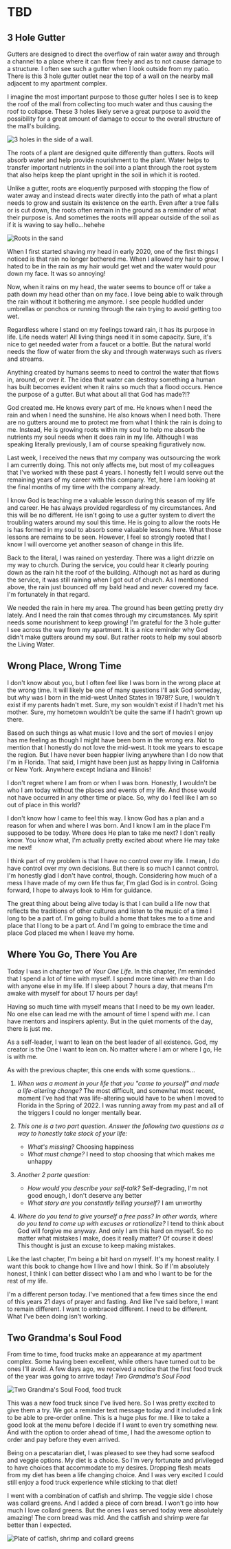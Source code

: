 # TBD

## 3 Hole Gutter

Gutters are designed to direct the overflow of rain water away and through a channel to a place where it can flow freely and as to not cause damage to a structure. I often see such a gutter when I look outside from my patio. There is this 3 hole gutter outlet near the top of a wall on the nearby mall adjacent to my apartment complex.

I imagine the most important purpose to those gutter holes I see is to keep the roof of the mall from collecting too much water and thus causing the roof to collapse. These 3 holes likely serve a great purpose to avoid the possibility for a great amount of damage to occur to the overall structure of the mall's building.

![3 holes in the side of a wall.](./img/DSC06489.jpeg)

The roots of a plant are designed quite differently than gutters. Roots will absorb water and help provide nourishment to the plant. Water helps to transfer important nutrients in the soil into a plant through the root system that also helps keep the plant upright in the soil in which it is rooted.

Unlike a gutter, roots are eloquently purposed with stopping the flow of water away and instead directs water directly into the path of what a plant needs to grow and sustain its existence on the earth. Even after a tree falls or is cut down, the roots often remain in the ground as a reminder of what their purpose is. And sometimes the roots will appear outside of the soil as if it is waving to say hello...hehehe

![Roots in the sand](./img/IMG_5017.jpeg)

When I first started shaving my head in early 2020, one of the first things I noticed is that rain no longer bothered me. When I allowed my hair to grow, I hated to be in the rain as my hair would get wet and the water would pour down my face. It was so annoying!

Now, when it rains on my head, the water seems to bounce off or take a path down my head other than on my face. I love being able to walk through the rain without it bothering me anymore. I see people huddled under umbrellas or ponchos or running through the rain trying to avoid getting too wet.

Regardless where I stand on my feelings toward rain, it has its purpose in life. Life needs water! All living things need it in some capacity. Sure, it's nice to get needed water from a faucet or a bottle. But the natural world needs the flow of water from the sky and through waterways such as rivers and streams.

Anything created by humans seems to need to control the water that flows in, around, or over it. The idea that water can destroy something a human has built becomes evident when it rains so much that a flood occurs. Hence the purpose of a gutter. But what about all that God has made?!?

God created me. He knows every part of me. He knows when I need the rain and when I need the sunshine. He also knows when I need both. There are no gutters around me to protect me from what I think the rain is doing to me. Instead, He is growing roots within my soul to help me absorb the nutrients my soul needs when it does rain in my life. Although I was speaking literally previously, I am of course speaking figuratively now.

Last week, I received the news that my company was outsourcing the work I am currently doing. This not only affects me, but most of my colleagues that I've worked with these past 4 years. I honestly felt I would serve out the remaining years of my career with this company. Yet, here I am looking at the final months of my time with the company already.

I know God is teaching me a valuable lesson during this season of my life and career. He has always provided regardless of my circumstances. And this will be no different. He isn't going to use a gutter system to divert the troubling waters around my soul this time. He is going to allow the roots He is has formed in my soul to absorb some valuable lessons here. What those lessons are remains to be seen. However, I feel so strongly rooted that I know I will overcome yet another season of change in this life.

Back to the literal, I was rained on yesterday. There was a light drizzle on my way to church. During the service, you could hear it clearly pouring down as the rain hit the roof of the building. Although not as hard as during the service, it was still raining when I got out of church. As I mentioned above, the rain just bounced off my bald head and never covered my face. I'm fortunately in that regard.

We needed the rain in here my area. The ground has been getting pretty dry lately. And I need the rain that comes through my circumstances. My spirit needs some nourishment to keep growing! I'm grateful for the 3 hole gutter I see across the way from my apartment. It is a nice reminder why God didn't make gutters around my soul. But rather roots to help my soul absorb the Living Water.

## Wrong Place, Wrong Time

I don't know about you, but I often feel like I was born in the wrong place at the wrong time. It will likely be one of many questions I'll ask God someday, but why was I born in the mid-west United States in 1978!? Sure, I wouldn't exist if my parents hadn't met. Sure, my son wouldn't exist if I hadn't met his mother. Sure, my hometown wouldn't be quite the same if I hadn't grown up there.

Based on such things as what music I love and the sort of movies I enjoy has me feeling as though I might have been born in the wrong era. Not to mention that I honestly do not love the mid-west. It took me years to escape the region. But I have never been happier living anywhere than I do now that I'm in Florida. That said, I might have been just as happy living in California or New York. Anywhere except Indiana and Illinois!

I don't regret where I am from or when I was born. Honestly, I wouldn't be who I am today without the places and events of my life. And those would not have occurred in any other time or place. So, why do I feel like I am so out of place in this world?

I don't know how I came to feel this way. I know God has a plan and a reason for when and where I was born. And I know I am in the place I'm supposed to be today. Where does He plan to take me next? I don't really know. You know what, I'm actually pretty excited about where He may take me next!

I think part of my problem is that I have no control over my life. I mean, I do have control over my own decisions. But there is so much I cannot control. I'm honestly glad I don't have control, though. Considering how much of a mess I have made of my own life thus far, I'm glad God is in control. Going forward, I hope to always look to Him for guidance.

The great thing about being alive today is that I can build a life now that reflects the traditions of other cultures and listen to the music of a time I long to be a part of. I'm going to build a home that takes me to a time and place that I long to be a part of. And I'm going to embrace the time and place God placed me when I leave my home.

## Where You Go, There You Are

Today I was in chapter two of *Your One Life*. In this chapter, I'm reminded that I spend a lot of time with myself. I spend more time with *me* than I do with anyone else in my life. If I sleep about 7 hours a day, that means I'm awake with myself for about 17 hours per day!

Having so much time with myself means that I need to be my own leader. No one else can lead me with the amount of time I spend with *me*. I can have mentors and inspirers aplenty. But in the quiet moments of the day, there is just me.

As a self-leader, I want to lean on the best leader of all existence. God, my creator is the One I want to lean on. No matter where I am or where I go, He is with me.

As with the previous chapter, this one ends with some questions...

1. *When was a moment in your life that you "came to yourself" and made a life-altering change?*
   The most difficult, and somewhat most recent, moment I've had that was life-altering would have to be when I moved to Florida in the Spring of 2022. I was running away from my past and all of the triggers I could no longer mentally bear.

1. *This one is a two part question. Answer the following two questions as a way to honestly take stock of your life:*
   - *What's missing?*
      Choosing happiness
   - *What must change?*
      I need to stop choosing that which makes me unhappy

1. *Another 2 parte question:*
   - *How would you describe your self-talk?*
      Self-degrading, I'm not good enough, I don't deserve any better
   - *What story are you constantly telling yourself?*
      I am unworthy

1. *Where do you tend to give yourself a free pass? In other words, where do you tend to come up with excuses or rationalize?*
   I tend to think about God will forgive me anyway. And only I am this hard on myself. So no matter what mistakes I make, does it really matter? Of course it does! This thought is just an excuse to keep making mistakes.

Like the last chapter, I'm being a bit hard on myself. It's my honest reality. I want this book to change how I live and how I think. So if I'm absolutely honest, I think I can better dissect who I am and who I want to be for the rest of my life.

I'm a different person today. I've mentioned that a few times since the end of this years 21 days of prayer and fasting. And like I've said before, I want to remain different. I want to embraced different. I need to be different. What I've been doing isn't working.

## Two Grandma's Soul Food

From time to time, food trucks make an appearance at my apartment complex. Some having been excellent, while others have turned out to be ones I'll avoid. A few days ago, we received a notice that the first food truck of the year was going to arrive today! *Two Grandma's Soul Food*

![Two Grandma's Soul Food, food truck](./img/IMG_2363.jpeg)

This was a new food truck since I've lived here. So I was pretty excited to give them a try. We got a reminder text message today and it included a link to be able to pre-order online. This is a huge plus for me. I like to take a good look at the menu before I decide if I want to even try something new. And with the option to order ahead of time, I had the awesome option to order and pay before they even arrived.

Being on a pescatarian diet, I was pleased to see they had some seafood and veggie options. My diet is a choice. So I'm very fortunate and privileged to have choices that accommodate to my desires. Dropping flesh meats from my diet has been a life changing choice. And I was very excited I could still enjoy a food truck experience while sticking to that diet!

I went with a combination of catfish and shrimp. The veggie side I chose was collard greens. And I added a piece of corn bread. I won't go into how much I love collard greens. But the ones I was served today were absolutely amazing! The corn bread was mid. And the catfish and shrimp were far better than I expected.

![Plate of catfish, shrimp and collard greens](./img/IMG_2364.jpeg)

## 